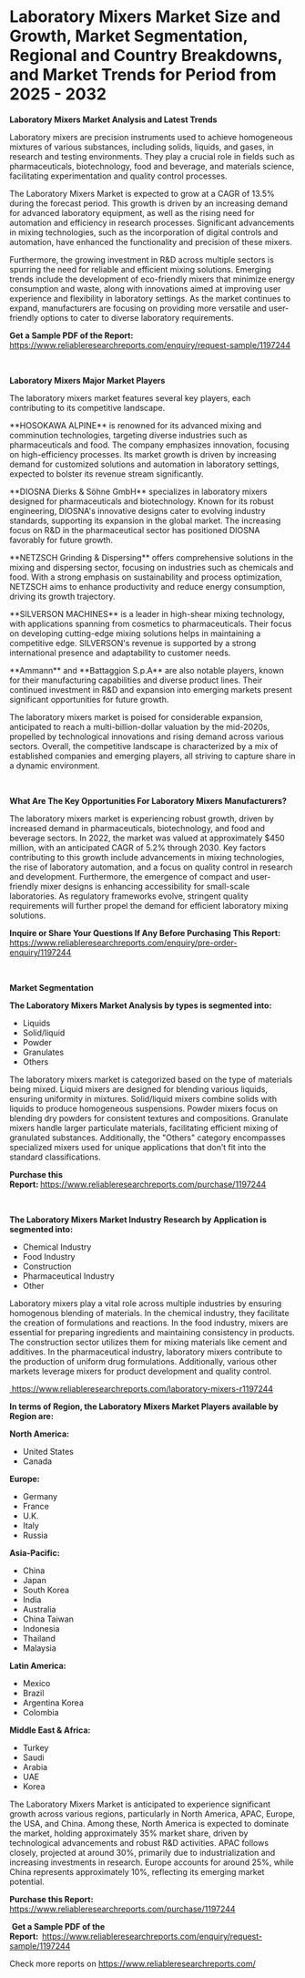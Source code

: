 <p><h1>Laboratory Mixers Market Size and Growth, Market Segmentation, Regional and Country Breakdowns, and Market Trends for Period from 2025 -  2032</h1></p><p><strong>Laboratory Mixers Market Analysis and Latest Trends</strong></p>
<p><p>Laboratory mixers are precision instruments used to achieve homogeneous mixtures of various substances, including solids, liquids, and gases, in research and testing environments. They play a crucial role in fields such as pharmaceuticals, biotechnology, food and beverage, and materials science, facilitating experimentation and quality control processes.</p><p>The Laboratory Mixers Market is expected to grow at a CAGR of 13.5% during the forecast period. This growth is driven by an increasing demand for advanced laboratory equipment, as well as the rising need for automation and efficiency in research processes. Significant advancements in mixing technologies, such as the incorporation of digital controls and automation, have enhanced the functionality and precision of these mixers.</p><p>Furthermore, the growing investment in R&D across multiple sectors is spurring the need for reliable and efficient mixing solutions. Emerging trends include the development of eco-friendly mixers that minimize energy consumption and waste, along with innovations aimed at improving user experience and flexibility in laboratory settings. As the market continues to expand, manufacturers are focusing on providing more versatile and user-friendly options to cater to diverse laboratory requirements.</p></p>
<p><strong>Get a Sample PDF of the Report:&nbsp;</strong> <a href="https://www.reliableresearchreports.com/enquiry/request-sample/1197244?utm_campaign=2222&utm_medium=2&utm_source=Github&utm_content=ia&utm_term=10042025&utm_id=laboratory-mixers">https://www.reliableresearchreports.com/enquiry/request-sample/1197244</a></p>
<p>&nbsp;</p>
<p><strong>Laboratory Mixers Major Market Players</strong></p>
<p><p>The laboratory mixers market features several key players, each contributing to its competitive landscape. </p><p>**HOSOKAWA ALPINE** is renowned for its advanced mixing and comminution technologies, targeting diverse industries such as pharmaceuticals and food. The company emphasizes innovation, focusing on high-efficiency processes. Its market growth is driven by increasing demand for customized solutions and automation in laboratory settings, expected to bolster its revenue stream significantly.</p><p>**DIOSNA Dierks & Söhne GmbH** specializes in laboratory mixers designed for pharmaceuticals and biotechnology. Known for its robust engineering, DIOSNA's innovative designs cater to evolving industry standards, supporting its expansion in the global market. The increasing focus on R&D in the pharmaceutical sector has positioned DIOSNA favorably for future growth.</p><p>**NETZSCH Grinding & Dispersing** offers comprehensive solutions in the mixing and dispersing sector, focusing on industries such as chemicals and food. With a strong emphasis on sustainability and process optimization, NETZSCH aims to enhance productivity and reduce energy consumption, driving its growth trajectory.</p><p>**SILVERSON MACHINES** is a leader in high-shear mixing technology, with applications spanning from cosmetics to pharmaceuticals. Their focus on developing cutting-edge mixing solutions helps in maintaining a competitive edge. SILVERSON's revenue is supported by a strong international presence and adaptability to customer needs.</p><p>**Ammann** and **Battaggion S.p.A** are also notable players, known for their manufacturing capabilities and diverse product lines. Their continued investment in R&D and expansion into emerging markets present significant opportunities for future growth.</p><p>The laboratory mixers market is poised for considerable expansion, anticipated to reach a multi-billion-dollar valuation by the mid-2020s, propelled by technological innovations and rising demand across various sectors. Overall, the competitive landscape is characterized by a mix of established companies and emerging players, all striving to capture share in a dynamic environment.</p></p>
<p>&nbsp;</p>
<p><strong>What Are The Key Opportunities For Laboratory Mixers Manufacturers?</strong></p>
<p><p>The laboratory mixers market is experiencing robust growth, driven by increased demand in pharmaceuticals, biotechnology, and food and beverage sectors. In 2022, the market was valued at approximately $450 million, with an anticipated CAGR of 5.2% through 2030. Key factors contributing to this growth include advancements in mixing technologies, the rise of laboratory automation, and a focus on quality control in research and development. Furthermore, the emergence of compact and user-friendly mixer designs is enhancing accessibility for small-scale laboratories. As regulatory frameworks evolve, stringent quality requirements will further propel the demand for efficient laboratory mixing solutions.</p></p>
<p><strong>Inquire or Share Your Questions If Any Before Purchasing This Report:</strong> <a href="https://www.reliableresearchreports.com/enquiry/pre-order-enquiry/1197244?utm_campaign=2222&utm_medium=2&utm_source=Github&utm_content=ia&utm_term=10042025&utm_id=laboratory-mixers">https://www.reliableresearchreports.com/enquiry/pre-order-enquiry/1197244</a></p>
<p>&nbsp;</p>
<p><strong>Market Segmentation</strong></p>
<p><strong>The Laboratory Mixers Market Analysis by types is segmented into:</strong></p>
<p><ul><li>Liquids</li><li>Solid/liquid</li><li>Powder</li><li>Granulates</li><li>Others</li></ul></p>
<p><p>The laboratory mixers market is categorized based on the type of materials being mixed. Liquid mixers are designed for blending various liquids, ensuring uniformity in mixtures. Solid/liquid mixers combine solids with liquids to produce homogeneous suspensions. Powder mixers focus on blending dry powders for consistent textures and compositions. Granulate mixers handle larger particulate materials, facilitating efficient mixing of granulated substances. Additionally, the "Others" category encompasses specialized mixers used for unique applications that don’t fit into the standard classifications.</p></p>
<p><strong>Purchase this Report:&nbsp;</strong><a href="https://www.reliableresearchreports.com/purchase/1197244?utm_campaign=2222&utm_medium=2&utm_source=Github&utm_content=ia&utm_term=10042025&utm_id=laboratory-mixers">https://www.reliableresearchreports.com/purchase/1197244</a></p>
<p>&nbsp;</p>
<p><strong>The Laboratory Mixers Market Industry Research by Application is segmented into:</strong></p>
<p><ul><li>Chemical Industry</li><li>Food Industry</li><li>Construction</li><li>Pharmaceutical Industry</li><li>Other</li></ul></p>
<p><p>Laboratory mixers play a vital role across multiple industries by ensuring homogenous blending of materials. In the chemical industry, they facilitate the creation of formulations and reactions. In the food industry, mixers are essential for preparing ingredients and maintaining consistency in products. The construction sector utilizes them for mixing materials like cement and additives. In the pharmaceutical industry, laboratory mixers contribute to the production of uniform drug formulations. Additionally, various other markets leverage mixers for product development and quality control.</p></p>
<p><a href="https://www.reliableresearchreports.com/laboratory-mixers-r1197244?utm_campaign=2222&utm_medium=2&utm_source=Github&utm_content=ia&utm_term=10042025&utm_id=laboratory-mixers">&nbsp;https://www.reliableresearchreports.com/laboratory-mixers-r1197244</a></p>
<p><strong>In terms of Region, the Laboratory Mixers Market Players available by Region are:</strong></p>
<p>
    <p> <strong> North America: </strong>
        <ul>
            <li>United States</li>
            <li>Canada</li>
        </ul>
        </p> 
    <p> <strong> Europe: </strong>
        <ul>
            <li>Germany</li>
            <li>France</li>
            <li>U.K.</li>
            <li>Italy</li>
            <li>Russia</li>
        </ul>
        </p> 
    <p> <strong> Asia-Pacific: </strong>
        <ul>
            <li>China</li>
            <li>Japan</li>
            <li>South Korea</li>
            <li>India</li>
            <li>Australia</li>
            <li>China Taiwan</li>
            <li>Indonesia</li>
            <li>Thailand</li>
            <li>Malaysia</li>
        </ul>
        </p> 
    <p> <strong> Latin America: </strong>
        <ul>
            <li>Mexico</li>
            <li>Brazil</li>
            <li>Argentina Korea</li>
            <li>Colombia</li>
        </ul>
        </p> 
    <p> <strong> Middle East & Africa: </strong>
        <ul>
            <li>Turkey</li>
            <li>Saudi</li>
            <li>Arabia</li>
            <li>UAE</li>
            <li>Korea</li>
        </ul>
    </p>
    </p>
<p><p>The Laboratory Mixers Market is anticipated to experience significant growth across various regions, particularly in North America, APAC, Europe, the USA, and China. Among these, North America is expected to dominate the market, holding approximately 35% market share, driven by technological advancements and robust R&D activities. APAC follows closely, projected at around 30%, primarily due to industrialization and increasing investments in research. Europe accounts for around 25%, while China represents approximately 10%, reflecting its emerging market potential.</p></p>
<p><strong>Purchase this Report: </strong><a href="https://www.reliableresearchreports.com/purchase/1197244?utm_campaign=2222&utm_medium=2&utm_source=Github&utm_content=ia&utm_term=10042025&utm_id=laboratory-mixers">https://www.reliableresearchreports.com/purchase/1197244</a></p>
<p>&nbsp;<strong>Get a Sample PDF of the Report:&nbsp;&nbsp;</strong><a href="https://www.reliableresearchreports.com/enquiry/request-sample/1197244?utm_campaign=2222&utm_medium=2&utm_source=Github&utm_content=ia&utm_term=10042025&utm_id=laboratory-mixers">https://www.reliableresearchreports.com/enquiry/request-sample/1197244</a></p>
<p><strong></strong></p>
<p>Check more reports on <a href="https://www.reliableresearchreports.com/?utm_campaign=2222&utm_medium=2&utm_source=Github&utm_content=ia&utm_term=10042025&utm_id=laboratory-mixers">https://www.reliableresearchreports.com/</a></p>